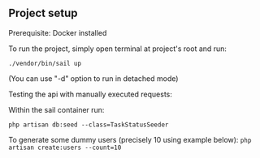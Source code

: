 ## Project setup
Prerequisite: Docker installed

To run the project, simply open terminal at project's root and run:

`./vendor/bin/sail up`

(You can use "-d" option to run in detached mode)




Testing the api with manually executed requests:

Within the sail container run:

`php artisan db:seed --class=TaskStatusSeeder`

To generate some dummy users (precisely 10 using example below):
`php artisan create:users --count=10`